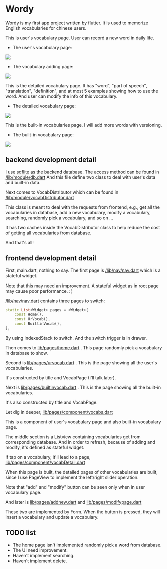 # Wordy

Wordy is my first app project written by flutter.
It is used to memorize English vocabularies for chinese users.

This is user's vocabulary page. User can record a new word in daily life.

- The user's vocabulary page:

![](https://i.imgur.com/0s0m1GA.png)

- The vocabulary adding page:

![](https://i.imgur.com/R91w7uj.png)

This is the detailed vocabulary page. It has "word", "part of speech", "translation", "definition", and at most 5 examples showing how to use the word.
And user can modify the info of this vocabulary.

- The detailed vocabulary page:

![](https://i.imgur.com/jjkIEk9.png)

This is the built-in vocabularies page. I will add more words with versioning.

- The built-in vocabulary page:

![](https://i.imgur.com/TSBT3m5.png)

## backend development detail
I use [sqflite](https://pub.dev/packages/sqflite) as the backend database.
The access method can be found in [/lib/module/db.dart](https://github.com/OEmiliatanO/Wordy/blob/master/lib/module/db.dart) 
And this file define two class to deal with user's data and built-in data.

Next comes to VocabDistributor which can be found in [/lib/module/vocabDistributor.dart](https://github.com/OEmiliatanO/Wordy/blob/master/lib/module/vocabDistributor.dart)

This class is meant to deal with the requests from frontend, e.g., get all the vocabularies in database, add a new vocabulary, modify a vocabulary, searching, randomly pick a vocabulary, and so on ...

It has two caches inside the VocabDistributor class to help reduce the cost of getting all vocabularies from database.

And that's all!

## frontend development detail
First, main.dart, nothing to say. The first page is [/lib/nav/nav.dart](https://github.com/OEmiliatanO/Wordy/blob/master/lib/nav/nav.dart) which is a stateful widget.

Note that this may need an improvement. A stateful widget as in root page may cause poor performance. :(

[/lib/nav/nav.dart](https://github.com/OEmiliatanO/Wordy/blob/master/lib/nav/nav.dart) contains three pages to switch:

```dart
static List<Widget> pages = <Widget>[
    const Home(),
    const UrVocab(),
    const BuiltinVocab(),
];
```

By using IndexedStack to switch. And the switch trigger is in drawer.

Then comes to [lib/pages/home.dart](https://github.com/OEmiliatanO/Wordy/blob/master/lib/pages/home.dart) . This page randomly pick a vocabulary in database to show.

Second is [lib/pages/urvocab.dart](https://github.com/OEmiliatanO/Wordy/blob/master/lib/pages/urvocab.dart) . This is the page showing all the user's vocabularies.

It's constructed by title and VocabPage (I'll talk later).

Next is [lib/pages/builtinvocab.dart](https://github.com/OEmiliatanO/Wordy/blob/master/lib/pages/builtinvocab.dart) . This is the page showing all the built-in vocabularies.

It's also constructed by title and VocabPage.


Let dig in deeper, [lib/pages/component/vocabs.dart](https://github.com/OEmiliatanO/Wordy/blob/master/lib/pages/component/vocabs.dart)

This is a component of user's vocabulary page and also built-in vocabulary page.

The middle section is a Listview containing vocabularies get from corresponding database. And in order to refresh, because of adding and modify, it's defined as stateful widget.

If tap on a vocabulary, it'll lead to a page, [lib/pages/component/vocabDetail.dart](https://github.com/OEmiliatanO/Wordy/blob/master/lib/pages/component/vocabDetail.dart)

When this page is built, the detailed pages of other vocabularies are built, since I use PageView to implement the left/right slider operation.

Note that "add" and "modify" button can be seen only when in user vocabulary page.


And later is [lib/pages/addnew.dart](https://github.com/OEmiliatanO/Wordy/blob/master/lib/pages/addnew.dart) and [lib/pages/modifypage.dart](https://github.com/OEmiliatanO/Wordy/blob/master/lib/pages/modifypage.dart)

These two are implemented by Form. When the button is pressed, they will insert a vocabulary and update a vocabulary.  

## TODO list
- The home page isn't implemented randomly pick a word from database.
- The UI need improvement.
- Haven't implement searching.
- Haven't implement delete.